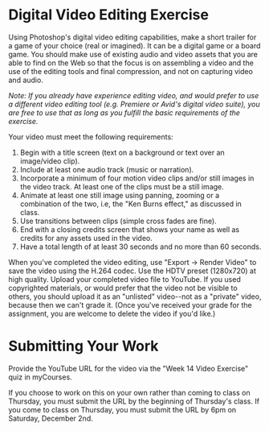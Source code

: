 # Digital Video Editing Exercise

Using Photoshop's digital video editing capabilities, make a short trailer for a game of your choice (real or imagined). It can be a digital game or a board game. You should make use of existing audio and video assets that you are able to find on the Web so that the focus is on assembling a video and the use of the editing tools and final compression, and not on capturing video and audio.  

*Note: If you already have experience editing video, and would prefer to use a different video editing tool (e.g. Premiere or Avid's digital video suite), you are free to use that as long as you fulfill the basic requirements of the exercise.*



Your video must meet the following requirements:
1.	Begin with a title screen (text on a background or text over an image/video clip).
2.	Include at least one audio track (music or narration).  
3.	Incorporate a minimum of four motion video clips and/or still images in the video track. At least one of the clips must be a still image. 
4.	Animate at least one still image using panning, zooming or a combination of the two, i.e, the "Ken Burns effect," as discussed in class.  
5.	Use transitions between clips (simple cross fades are fine).
6.	End with a closing credits screen that shows your name as well as credits for any assets used in the video.
7.	Have a total length of at least 30 seconds and no more than 60 seconds.

When you've completed the video editing, use "Export -> Render Video" to save the video using the H.264 codec. Use the HDTV preset (1280x720) at high quality. Upload your completed video file to YouTube. If you used copyrighted materials, or would prefer that the video not be visible to others, you should upload it as an "unlisted" video--not as a "private" video, because then we can't grade it. (Once you've received your grade for the assignment, you are welcome to delete the video if you'd like.)

# Submitting Your Work
Provide the YouTube URL for the video via the "Week 14 Video Exercise" quiz in myCourses.  

If you choose to work on this on your own rather than coming to class on Thursday, you must submit the URL  by the beginning of Thursday's class. If you come to class on Thursday, you must submit the URL by 6pm on Saturday, December 2nd.








